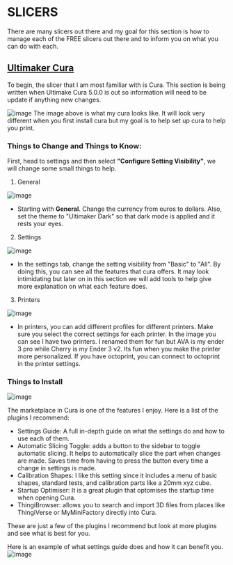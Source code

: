 # SLICERS
There are many slicers out there and my goal for this section is how to manage each of the FREE slicers out there and to inform you on what you can do with each. 

## [Ultimaker Cura](https://ultimaker.com/software/ultimaker-cura)
To begin, the slicer that I am most familiar with is Cura. This section is being written when Ultimake Cura 5.0.0 is out so information will need to be update if anything new changes. 

![image](https://user-images.githubusercontent.com/80706125/172038717-be0e5cf1-9b1c-4137-9d6c-e22f3942bfac.png)
The image above is what my cura looks like. It will look very different when you first install cura but my goal is to help set up cura to help you print. 

### Things to Change and Things to Know:
First, head to settings and then select **"Configure Setting Visibility"**, we will change some small things to help. 

1. General 

![image](https://user-images.githubusercontent.com/80706125/172038855-0920f47f-775f-4563-a16b-112be4aaa5f4.png)
* Starting with **General**. Change the currency from euros to dollars. Also, set the theme to "Ultimaker Dark" so that dark mode is applied and it rests your eyes. 

2. Settings

![image](https://user-images.githubusercontent.com/80706125/172039134-79e20bfe-09a5-4692-8ad3-7c281dd82732.png)
* In the settings tab, change the setting visibility from "Basic" to "All". By doing this, you can see all the features that cura offers. It may look intimidating but later on in this section we will add tools to help give more explanation on what each feature does. 

3. Printers

![image](https://user-images.githubusercontent.com/80706125/172039615-c9155b52-5436-4db6-9852-bf48f2391cb1.png)
* In printers, you can add different profiles for different printers. Make sure you select the correct settings for each printer. In the image you can see I have two printers. I renamed them for fun but AVA is my ender 3 pro while Cherry is my Ender 3 v2. Its fun when you make the printer more personalized. If you have octoprint, you can connect to octoprint in the printer settings. 

### Things to Install

![image](https://user-images.githubusercontent.com/80706125/172052583-866db59a-8683-4371-9fb8-9b61efa894fb.png)

The marketplace in Cura is one of the features I enjoy. Here is a list of the plugins I recommend:
* Settings Guide: A full in-depth guide on what the settings do and how to use each of them.
* Automatic Slicing Toggle: adds a button to the sidebar to toggle automatic slicing. It helps to automatically slice the part when changes are made. Saves time from having to press the button every time a change in settings is made.
* Calibration Shapes: I like this setting since it includes a menu of basic shapes, standard tests, and calibration parts like a 20mm xyz cube. 
* Startup Optimiser: It is a great plugin that optomises the startup time when opening Cura.
* ThingiBrowser: allows you to search and import 3D files from places like ThingiVerse or MyMiniFactory directly into Cura. 

These are just a few of the plugins I recommend but look at more plugins and see what is best for you. 

Here is an example of what settings guide does and how it can benefit you. 
![image](https://user-images.githubusercontent.com/80706125/172053816-3c8582a0-ed1f-4c70-8eee-4390f805c61d.png)







 
